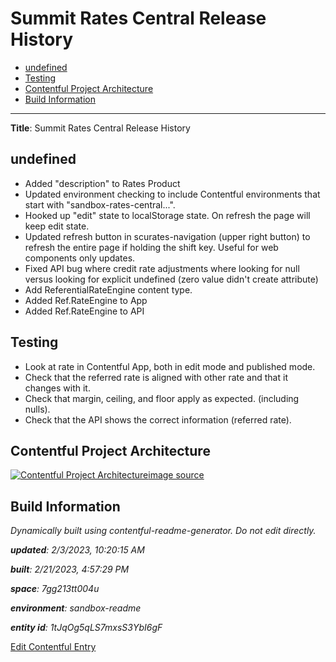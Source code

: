# Summit Rates Central Release History
<!-- 
  Do not edit directly, built using contentful-readme-generator.
  Content details in Build Information below.
-->

- [undefined](#undefined)
- [Testing](#testing)
- [Contentful Project Architecture](#contentful-project-architecture)
- [Build Information](#build-information)

---


__Title__: Summit Rates Central Release History

## undefined
- Added "description" to Rates Product
- Updated environment checking to include Contentful environments that start with "sandbox-rates-central...".
- Hooked up "edit" state to localStorage state. On refresh the page will keep edit state.
- Updated refresh button in scurates-navigation (upper right button) to refresh the entire page if holding the shift key. Useful for web components only updates. 
- Fixed API bug where credit rate adjustments where looking for null versus looking for explicit undefined (zero value didn't create attribute)
- Add ReferentialRateEngine content type.
- Added Ref.RateEngine to App
- Added Ref.RateEngine to API

## Testing
- Look at rate in Contentful App, both in edit mode and published mode.
- Check that the referred rate is aligned with other rate and that it changes with it.
- Check that margin, ceiling, and floor apply as expected. (including nulls).
- Check that the API shows the correct information (referred rate).


## Contentful Project Architecture
[![Contentful Project Architecture](https://images.ctfassets.net/7gg213tt004u/YruBqvflI5J9c3hvDGvKX/d03e62b5a613211904bb7536f4c75b9a/Contentful_Project_Architecture.png)](https://images.ctfassets.net/7gg213tt004u/YruBqvflI5J9c3hvDGvKX/d03e62b5a613211904bb7536f4c75b9a/Contentful_Project_Architecture.png "View Full Size")[image source](https://www.figma.com/file/odipsExhhMLQGFlReq9YnF/?node-id=313:250)



## Build Information

*Dynamically built using contentful-readme-generator. Do not edit directly.*

*__updated__: 2/3/2023, 10:20:15 AM*

*__built__: 2/21/2023, 4:57:29 PM*

*__space__: 7gg213tt004u*

*__environment__: sandbox-readme*

*__entity id__: 1tJqOg5qLS7mxsS3YbI6gF*

[Edit Contentful Entry](https://app.contentful.com/spaces/7gg213tt004u/environments/sandbox-readme/entries/1tJqOg5qLS7mxsS3YbI6gF)